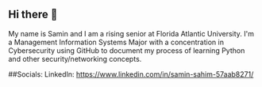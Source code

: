 ## Hi there 👋

My name is Samin and I am a rising senior at Florida Atlantic University. I'm a Management Information Systems Major with a concentration in Cybersecurity using GitHub to document my process of learning Python and other security/networking concepts.

##Socials:
LinkedIn: https://www.linkedin.com/in/samin-sahim-57aab8271/
<!--
**SaminSahim/SaminSahim** is a ✨ _special_ ✨ repository because its `README.md` (this file) appears on your GitHub profile.

Here are some ideas to get you started:

- 🔭 I’m currently working on ...
- 🌱 I’m currently learning ...
- 👯 I’m looking to collaborate on ...
- 🤔 I’m looking for help with ...
- 💬 Ask me about ...
- 📫 How to reach me: ...
- 😄 Pronouns: ...
- ⚡ Fun fact: ...
-->
